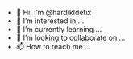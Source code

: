 - 👋 Hi, I’m @hardikIdetix
- 👀 I’m interested in ...
- 🌱 I’m currently learning ...
- 💞️ I’m looking to collaborate on ...
- 📫 How to reach me ...

<!---
hardikIdetix/hardikIdetix is a ✨ special ✨ repository because its `README.md` (this file) appears on your GitHub profile.
You can click the Preview link to take a look at your changes.
--->
